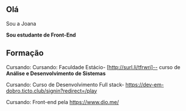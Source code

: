 
## Olá
Sou a Joana 

**Sou estudante de Front-End** 



## Formação 

Cursando: Cursando: Faculdade Estácio- [http://surl.li/tfrwri]-- curso de **Análise e Desenvolvimento de Sistemas**

Cursando: Curso de Desenvolvimento Full stack- https://dev-em-dobro.ticto.club/signin?redirect=/play

Cursando: Front-end pela https://www.dio.me/


